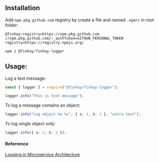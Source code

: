 ## Installation

Add `npm.pkg.github.com` registry by create a file and named `.npmrc` in root folder:

```
@finhay:registry=https://npm.pkg.github.com
//npm.pkg.github.com/:_authToken=GITHUB_PERSONAL_TOKEN
registry=https://registry.npmjs.org/
```

```javascript
npm i @finhay/finhay-logger
```

## Usage:

Log a text message:

```javascript
const { logger } = require("@finhay/finhay-logger");

logger.info("This is test message");
```

To log a message contains an object:

```javascript
logger.info("Log object %o %s", { a: 1, b: 2 }, "extra text");
```

To log single object only:

```javascript
logger.info({ a: 1, b: 2 });
```

#### Referrence

[Logging in Microservice Architecture](https://www.linkedin.com/pulse/logging-microservice-architecture-alumnus-software-limited-1c)
